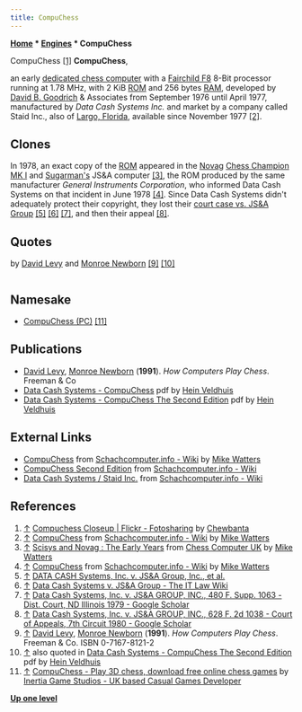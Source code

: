 ```yaml
---
title: CompuChess
---
```

**[Home](Home "Home") * [Engines](Engines "Engines") * CompuChess**

[](http://www.flickr.com/photos/10261668@N05/859056406/in/photostream) CompuChess <a id="cite-note-1" href="#cite-ref-1">[1]</a>
**CompuChess**,

an early [dedicated chess computer](Dedicated_Chess_Computers "Dedicated Chess Computers") with a [Fairchild F8](Fairchild_F8 "Fairchild F8") 8-Bit processor running at 1.78 MHz, with 2 KiB [ROM](Memory#ROM "Memory") and 256 bytes [RAM](Memory#RAM "Memory"), developed by [David B. Goodrich](index.php?title=David_B._Goodrich&action=edit&redlink=1 "David B. Goodrich (page does not exist)") & Associates from September 1976 until April 1977, manufactured by *Data Cash Systems Inc.* and market by a company called Staid Inc., also of [Largo, Florida](https://en.wikipedia.org/wiki/Largo,_Florida), available since November 1977 <a id="cite-note-2" href="#cite-ref-2">[2]</a>.

## Clones

In 1978, an exact copy of the [ROM](Memory#ROM "Memory") appeared in the [Novag](Novag "Novag") [Chess Champion MK I](Chess_Champion_MK_I "Chess Champion MK I") and [Sugarman's](Joseph_Sugarman "Joseph Sugarman") JS&A computer <a id="cite-note-3" href="#cite-ref-3">[3]</a>, the ROM produced by the same manufacturer *General Instruments Corporation*, who informed Data Cash Systems on that incident in June 1978 <a id="cite-note-4" href="#cite-ref-4">[4]</a>. Since Data Cash Systems didn't adequately protect their copyright, they lost their [court case vs. JS&A Group](Joseph_Sugarman#DataCashSystemsvsJS.26A "Joseph Sugarman") <a id="cite-note-5" href="#cite-ref-5">[5]</a> <a id="cite-note-6" href="#cite-ref-6">[6]</a> <a id="cite-note-7" href="#cite-ref-7">[7]</a>, and then their appeal <a id="cite-note-8" href="#cite-ref-8">[8]</a>.

## Quotes

by [David Levy](David_Levy "David Levy") and [Monroe Newborn](Monroe_Newborn "Monroe Newborn") <a id="cite-note-9" href="#cite-ref-9">[9]</a> <a id="cite-note-10" href="#cite-ref-10">[10]</a>

```C++... In 1977 the first dedicated chess computers came on the scene. One of these, called CompuChess, had a short lived future under its own name but a much more successful existence in pirated form. The chess playing program in Compuchess was copied by a Hong Kong manufacturer who marketed a product containing the program under the name “[Chess Champion MK I](Chess_Champion_MK_I "Chess Champion MK I").” The copy was exact - no attempt had been made to hide the fact by changing some of the program code. The Chess Champion MK I was an enormous marketing success and the manufacturer was able to buy a 57-foot yacht on the proceeds. Litigation followed, but in those days there was little or no copyright protection available to those who owned computer programs and the suit eventually  fizzled out, after lawyers on both sides had no doubt benefited substantially ... 

```

## Namesake

- [CompuChess (PC)](</index.php?title=CompuChess_(PC)&action=edit&redlink=1> "CompuChess (PC) (page does not exist)") <a id="cite-note-11" href="#cite-ref-11">[11]</a>

## Publications

- [David Levy](David_Levy "David Levy"), [Monroe Newborn](Monroe_Newborn "Monroe Newborn") (**1991**). *How Computers Play Chess*. Freeman & Co
- [Data Cash Systems - CompuChess](http://www.schaakcomputers.nl/hein_veldhuis/database/files/11-1977%20%5BB-6301%5D%20Data%20Cash%20Systems%20-%20CompuChess.pdf) pdf by [Hein Veldhuis](Hein_Veldhuis "Hein Veldhuis")
- [Data Cash Systems - CompuChess The Second Edition](http://www.schaakcomputers.nl/hein_veldhuis/database/files/08-1978%20%5BA-2979%5D%20Data%20Cash%20Systems%20-%20CompuChess%20The%20Second%20Edition.pdf) pdf by [Hein Veldhuis](Hein_Veldhuis "Hein Veldhuis")

## External Links

- [CompuChess](http://www.schach-computer.info/wiki/index.php/CompuChess) from [Schachcomputer.info - Wiki](http://www.schach-computer.info/wiki/index.php/Hauptseite_En) by [Mike Watters](Mike_Watters "Mike Watters")
- [CompuChess Second Edition](http://www.schach-computer.info/wiki/index.php/CompuChess_Second_Edition) from [Schachcomputer.info - Wiki](http://www.schach-computer.info/wiki/index.php/Hauptseite_En)
- [Data Cash Systems / Staid Inc.](http://www.schach-computer.info/wiki/index.php/Data_Cash_Systems_/_Staid_Inc.) from [Schachcomputer.info - Wiki](http://www.schach-computer.info/wiki/index.php/Hauptseite_En)

## References

1. <a id="cite-ref-1" href="#cite-note-1">↑</a> [Compuchess Closeup | Flickr - Fotosharing](http://www.flickr.com/photos/10261668@N05/859056406/in/photostream) by [Chewbanta](Steve_Blincoe "Steve Blincoe")
1. <a id="cite-ref-2" href="#cite-note-2">↑</a> [CompuChess](http://www.schach-computer.info/wiki/index.php/CompuChess) from [Schachcomputer.info - Wiki](http://www.schach-computer.info/wiki/index.php/Hauptseite_En) by [Mike Watters](Mike_Watters "Mike Watters")
1. <a id="cite-ref-3" href="#cite-note-3">↑</a> [Scisys and Novag : The Early Years](http://www.chesscomputeruk.com/html/scisys_and_novag___the_early_y.html) from [Chess Computer UK](http://www.chesscomputeruk.com/index.html) by [Mike Watters](Mike_Watters "Mike Watters")
1. <a id="cite-ref-4" href="#cite-note-4">↑</a> [CompuChess](http://www.schach-computer.info/wiki/index.php/CompuChess) from [Schachcomputer.info - Wiki](http://www.schach-computer.info/wiki/index.php/Hauptseite_En) by [Mike Watters](Mike_Watters "Mike Watters")
1. <a id="cite-ref-5" href="#cite-note-5">↑</a> [DATA CASH Systems, Inc. v. JS&A Group, Inc., et al.](http://www2.newpaltz.edu/%7Ezuckerpr/cases/data-chs.htm)
1. <a id="cite-ref-6" href="#cite-note-6">↑</a> [Data Cash Systems v. JS&A Group - The IT Law Wiki](http://itlaw.wikia.com/wiki/Data_Cash_Systems_v._JS%26A_Group)
1. <a id="cite-ref-7" href="#cite-note-7">↑</a> [Data Cash Systems, Inc. v. JS&A GROUP, INC., 480 F. Supp. 1063 - Dist. Court, ND Illinois 1979 - Google Scholar](http://scholar.google.com/scholar_case?case=2740925334562415320)
1. <a id="cite-ref-8" href="#cite-note-8">↑</a> [Data Cash Systems, Inc. v. JS&A GROUP, INC., 628 F. 2d 1038 - Court of Appeals, 7th Circuit 1980 - Google Scholar](http://scholar.google.com/scholar_case?case=6047525544656937218)
1. <a id="cite-ref-9" href="#cite-note-9">↑</a> [David Levy](David_Levy "David Levy"), [Monroe Newborn](Monroe_Newborn "Monroe Newborn") (**1991**). *How Computers Play Chess*. Freeman & Co. ISBN 0-7167-8121-2
1. <a id="cite-ref-10" href="#cite-note-10">↑</a> also quoted in [Data Cash Systems - CompuChess The Second Edition](http://www.schaakcomputers.nl/hein_veldhuis/database/files/08-1978%20%5BA-2979%5D%20Data%20Cash%20Systems%20-%20CompuChess%20The%20Second%20Edition.pdf) pdf by [Hein Veldhuis](Hein_Veldhuis "Hein Veldhuis")
1. <a id="cite-ref-11" href="#cite-note-11">↑</a> [CompuChess - Play 3D chess, download free online chess games](http://www.inertiasoftware.com/chess/index.php) by [Inertia Game Studios - UK based Casual Games Developer](http://www.inertiasoftware.com/)

**[Up one level](Engines "Engines")**

